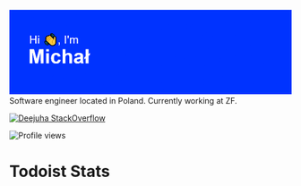![Welcoming banner saying hi](.\header.png)
Software engineer located in Poland.
Currently working at ZF.

[![Deejuha StackOverflow](https://stackoverflow-badge.herokuapp.com/api/StackOverflowBadge/11418909)](https://stackoverflow.com/users/11418909/juhas)

![Profile views](https://gpvc.arturio.dev/Deejuha)

# Todoist Stats

<!-- TODO-IST:START -->
<!-- TODO-IST:END -->

<!--
**Deejuha/Deejuha** is a ✨ _special_ ✨ repository because its `README.md` (this file) appears on your GitHub profile.

Here are some ideas to get you started:

- 🔭 I’m currently working on ...
- 🌱 I’m currently learning ...
- 👯 I’m looking to collaborate on ...
- 🤔 I’m looking for help with ...
- 💬 Ask me about ...
- 📫 How to reach me: ...
- 😄 Pronouns: ...
- ⚡ Fun fact: ...
-->
